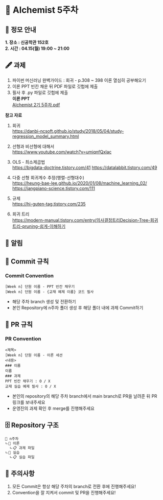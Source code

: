 # 💠 AIchemist 5주차 

## 🌻 정모 안내
**1. 장소 : 신공학관 152호**   
**2. 시간 : 04.15(월) 19:00 ~ 21:00**

## 🖋 과제
1. 파이썬 머신러닝 완벽가이드 : 회귀 - p.308 ~ 398 이론 열심히 공부해오기
2. 이론 PPT 빈칸 채운 뒤 PDF 파일로 깃헙에 제출
3. 필사 후 .py  파일로 깃헙에 제출   
**이론 PPT**     
[AIchemist 2기 5주차.pdf](https://github.com/Ewha-AIchemist-2/Session/files/14846661/AIchemist.2.5.pdf)

**참고 자료**
1. 회귀   
https://danbi-ncsoft.github.io/study/2018/05/04/study-regression_model_summary.html   

2. 선형과 비선형에 대해서      
https://www.youtube.com/watch?v=umiqnfQxlac

3. OLS - 최소제곱법   
https://bigdata-doctrine.tistory.com/41
https://datalabbit.tistory.com/49

4. 다중 선형 회귀계수 추정(행렬-선형대수)   
https://heung-bae-lee.github.io/2020/01/08/machine_learning_02/
https://jangpiano-science.tistory.com/111

5. 규제   
https://hi-guten-tag.tistory.com/235

6. 회귀 트리   
https://modern-manual.tistory.com/entry/의사결정트리Decision-Tree-회귀트리-pruning-쉽게-이해하기

## 🚨 알림

## 🌱 Commit 규칙   
### Commit Convention      
    [Week n] 단원 이름 - PPT 빈칸 채우기   
    [Week n] 단원 이름 - {교재 예제 이름} 코드 필사      
+ 해당 주차 branch 생성 및 전환하기 
+ 본인 Repository에 n주차 폴더 생성 후 해당 폴더 내에 과제 Commit하기   
## 🌱 PR 규칙          
### PR Convention
    <제목>
    [Week n] 단원 이름 - 이론 세션
    <내용>
    ### 이름   
    이름   
    ### 과제   
    PPT 빈칸 채우기 : O / X
    교재 실습 예제 필사 : O / X
+ 본인의 repository의 해당 주차 branch에서 main branch로 PR을 날려준 뒤 PR 링크를 보내주세요
+ 운영진의 과제 확인 후 merge를 진행해주세요 

## 🗄 Repository 구조
```bash
📁 n주차
ㄴ📁 이론
  ㄴ📋 과제 파일
ㄴ📁 실습
  ㄴ📋 실습 파일
```

## 🚨 주의사항   
1. 모든 Commit은 항상 해당 주차의 branch로 전환 후에 진행해주세요!
2. Convention을 잘 지켜서 commit 및 PR을 진행해주세요!
